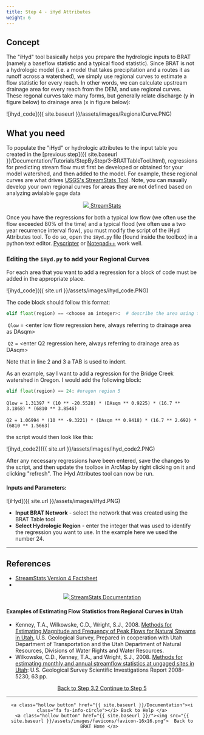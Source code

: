 ```yaml
---
title: Step 4 - iHyd Attributes
weight: 6
---
```


## Concept

The "iHyd" tool basically helps you prepare the hydrologic inputs to BRAT (namely a baseflow statistic and a typical flood statistic). Since BRAT is not a hydrologic model (i.e. a model that takes precipitation and a routes it as runoff across a watershed), we simply use regional curves to estimate a flow statistic for every reach. In other words, we can calculate upstream drainage area for every reach from the DEM, and use regional curves. These regonal curves take many forms, but generally relate discharge (y in figure below) to drainage area (x in figure below): 

![ihyd_code]({{ site.baseurl }}/assets/images/RegionalCurve.PNG)

## What you need

To populate the "iHyd" or hydrologic attributes to the input table you created in the [previous step]({{ site.baseurl }}/Documentation/Tutorials/StepByStep/3-BRATTableTool.html), regressions for predicting stream flow must first be developed or obtained for your model watershed, and then added to the model.  For example, these regional curves are what drives  [USGS's StreamStats Tool](https://streamstats.usgs.gov/ss/).  Note, you can maually develop your own regional curves for areas they are not defined based on analyzing avialable gage data

<div align="center">
	<a class="button secondary" href="https://streamstats.usgs.gov/ss/"><img src= "{{ site.baseurl }}/assets/images/logos/USGS_logo_White_50w.png"> StreamStats </a>
</div>

Once you have the regressions for both a typical low flow (we often use the flow exceeded 80% of the time) and a typical flood (we often use a two year recurrence interval flow), you must modify the script of the iHyd Attributes tool.  To do so, open the `iHyd.py` file (found inside the toolbox) in a python text editor.  [Pyscripter](https://sourceforge.net/projects/pyscripter/) or [Notepad++](https://notepad-plus-plus.org/) work well.

### Editing the `iHyd.py` to add your Regional Curves

For each area that you want to add a regression for a block of code must be added in the appropriate place.

![ihyd_code]({{ site.url }}/assets/images/ihyd_code.PNG)

The code block should follow this format:

``` python
elif float(region) == <choose an integer>:  # describe the area using the pound/hash sign in front
```
​    `Qlow` = <enter low flow regression here, always referring to drainage area as DAsqm>

​    `Q2` = <enter Q2 regression here, always referring to drainage area as DAsqm>

Note that in line 2 and 3 a TAB is used to indent.

As an example, say I want to add a regression for the Bridge Creek watershed in Oregon.  I would add the following block:
``` python
elif float(region) == 24: #oregon region 5
```

​    `Qlow = 1.31397 * (10 ** -20.5528) * (DAsqm ** 0.9225) * (16.7 ** 3.1868) * (6810 ** 3.8546)`

​   `Q2 = 1.06994 * (10 ** -9.3221) * (DAsqm ** 0.9418) * (16.7 ** 2.692) * (6810 ** 1.5663)` 

the script would then look like this:

![ihyd_code2]({{ site.url }}/assets/images/ihyd_code2.PNG)

After any necessary regressions have been entered, save the changes to the script, and then update the toolbox in ArcMap by right clicking on it and clicking "refresh".  The iHyd Attributes tool can now be run.

#### Inputs and Parameters:

![iHyd]({{ site.url }}/assets/images/iHyd.PNG)


- **Input BRAT Network**  - select the network that was created using the BRAT Table tool
- **Select Hydrologic Region** -  enter the integer that was used to identify the regression you want to use.  In the example here we used the number 24.


-----
## References

- [StreamStats Version 4 Factsheet](https://pubs.usgs.gov/fs/2017/3046/fs20173046.pdf)
- 


<div align="center">
	<a class="button" href="https://water.usgs.gov/osw/streamstats/ss_documentation.html"><img src= "{{ site.baseurl }}/assets/images/logos/USGS_logo_White_50w.png"> StreamStats Documentation </a>
</div>

#### Examples of Estimating Flow Statistics from Regional Curves in Utah

- Kenney, T.A., Wilkowske, C.D., Wright, S.J., 2008. [Methods for Estimating Magnitude and Frequency of Peak Flows for Natural Streams in Utah](http://pubs.usgs.gov/sir/2007/5158/pdf/SIR2007_5158_v4.pdf), U.S. Geological Survey, Prepared in cooperation with Utah Department of Transportation and the Utah Department of Natural Resources, Divisions of Water Rights and Water Resources.  
- Wilkowske, C.D., Kenney, T.A., and Wright, S.J., 2008. [Methods for estimating monthly and annual streamflow statistics at ungaged sites in Utah](http://pubs.usgs.gov/sir/2008/5230): U.S. Geological Survey Scientific Investigations Report 2008-5230, 63 pp. 



<div align="center">
	<a class="hollow button" href="{{ site.baseurl }}/Documentation/Tutorials/StepByStep/3.2-BRATBraidHandler"><i class="fa fa-arrow-circle-left"></i> Back to Step 3.2 </a>
	<a class="hollow button" href="{{ site.baseurl }}/Documentation/Tutorials/StepByStep/5-BRATVegetationFIS"><i class="fa fa-arrow-circle-right"></i> Continue to Step 5 </a>
</div>	

------
<div align="center">

	<a class="hollow button" href="{{ site.baseurl }}/Documentation"><i class="fa fa-info-circle"></i> Back to Help </a>
	<a class="hollow button" href="{{ site.baseurl }}/"><img src="{{ site.baseurl }}/assets/images/favicons/favicon-16x16.png">  Back to BRAT Home </a>  
</div>